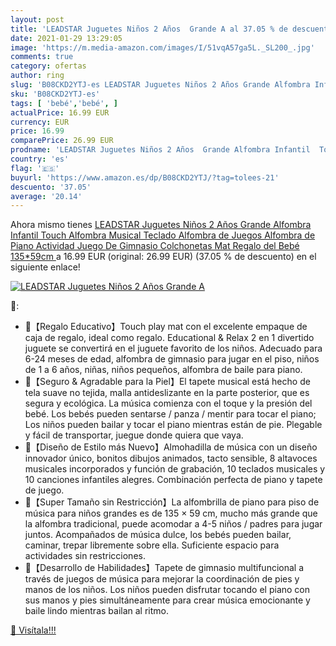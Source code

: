 ```yaml
---
layout: post
title: 'LEADSTAR Juguetes Niños 2 Años  Grande A al 37.05 % de descuento'
date: 2021-01-29 13:29:05
image: 'https://m.media-amazon.com/images/I/51vqA57ga5L._SL200_.jpg'
comments: true
category: ofertas
author: ring
slug: 'B08CKD2YTJ-es LEADSTAR Juguetes Niños 2 Años Grande Alfombra Infantil...'
sku: 'B08CKD2YTJ-es'
tags: [ 'bebé','bebé', ]
actualPrice: 16.99 EUR
currency: EUR
price: 16.99
comparePrice: 26.99 EUR
prodname: 'LEADSTAR Juguetes Niños 2 Años  Grande Alfombra Infantil  Touch Alfombra Musical Teclado  Alfombra de Juegos  Alfombra de Piano Actividad Juego De Gimnasio Colchonetas Mat  Regalo del Bebé  135*59cm '
country: 'es'
flag: '🇪🇸'
buyurl: 'https://www.amazon.es/dp/B08CKD2YTJ/?tag=tolees-21'
descuento: '37.05'
average: '20.14'
---
```


Ahora mismo tienes [LEADSTAR Juguetes Niños 2 Años  Grande Alfombra Infantil  Touch Alfombra Musical Teclado  Alfombra de Juegos  Alfombra de Piano Actividad Juego De Gimnasio Colchonetas Mat  Regalo del Bebé  135*59cm ](https://www.amazon.es/dp/B08CKD2YTJ/?tag=tolees-21) a 16.99 EUR (original: 26.99 EUR) (37.05 %  de descuento) en el siguiente enlace!

[![LEADSTAR Juguetes Niños 2 Años  Grande A](https://m.media-amazon.com/images/I/51vqA57ga5L._SL200_.jpg)](https://www.amazon.es/dp/B08CKD2YTJ/?tag=tolees-21)

🔎:

- 💃【Regalo Educativo】Touch play mat con el excelente empaque de caja de regalo, ideal como regalo. Educational & Relax 2 en 1 divertido juguete se convertirá en el juguete favorito de los niños. Adecuado para 6-24 meses de edad, alfombra de gimnasio para jugar en el piso, niños de 1 a 6 años, niñas, niños pequeños, alfombra de baile para piano.
- 💃【Seguro & Agradable para la Piel】El tapete musical está hecho de tela suave no tejida, malla antideslizante en la parte posterior, que es segura y ecológica. La música comienza con el toque y la presión del bebé. Los bebés pueden sentarse / panza / mentir para tocar el piano; Los niños pueden bailar y tocar el piano mientras están de pie. Plegable y fácil de transportar, juegue donde quiera que vaya.
- 💃【Diseño de Estilo más Nuevo】Almohadilla de música con un diseño innovador único, bonitos dibujos animados, tacto sensible, 8 altavoces musicales incorporados y función de grabación, 10 teclados musicales y 10 canciones infantiles alegres. Combinación perfecta de piano y tapete de juego.
- 💃【Super Tamaño sin Restricción】La alfombrilla de piano para piso de música para niños grandes es de 135 × 59 cm, mucho más grande que la alfombra tradicional, puede acomodar a 4-5 niños / padres para jugar juntos. Acompañados de música dulce, los bebés pueden bailar, caminar, trepar libremente sobre ella. Suficiente espacio para actividades sin restricciones.
- 💃【Desarrollo de Habilidades】Tapete de gimnasio multifuncional a través de juegos de música para mejorar la coordinación de pies y manos de los niños. Los niños pueden disfrutar tocando el piano con sus manos y pies simultáneamente para crear música emocionante y baile lindo mientras bailan al ritmo.

[🛒 Visítala!!!](https://www.amazon.es/dp/B08CKD2YTJ/?tag=tolees-21)
